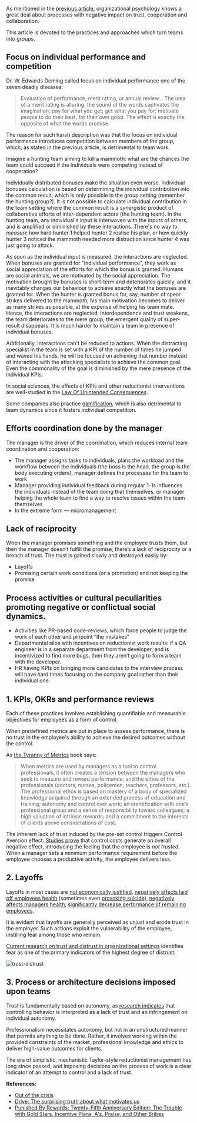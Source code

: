 As mentioned in the [previous article](https://www.linkedin.com/pulse/you-working-team-group-vitaly-sharovatov-2ipwf), organizational psychology knows a great deal about processes with negative impact on trust, cooperation and collaboration.

This article is devoted to the practices and approaches which turn teams into groups.

## Focus on individual performance and competition

Dr. W. Edwards Deming called focus on individual performance one of the seven deadly diseases:

> Evaluation of performance, merit rating, or annual review… The idea of a merit rating is alluring. the sound of the words captivates the imagination: pay for what you get; get what you pay for; motivate people to do their best, for their own good. The effect is exactly the opposite of what the words promise.

The reason for such harsh description was that the focus on individual performance introduces competition between members of the group, which, as stated in the previous article, is detrimental to team work.

Imagine a hunting team aiming to kill a mammoth: what are the chances the team could succeed if the individuals were competing instead of cooperation?

Individually distributed bonuses make the situation even worse. Individual bonuses calculation is based on determining the individual contribution into the common result, which is only possible in the group setting (remember the hunting group?). It is not possible to calculate individual contribution in the team setting where the common result is a _synergistic_ product of collaborative efforts of inter-dependent actors (the hunting team). In the hunting team, any individual's input is interwoven with the inputs of others, and is amplified or diminished by these interactions. There's no way to _measure_ how hard hunter 1 helped hunter 2 realise his plan, or how quickly hunter 3 noticed the mammoth needed more distraction since hunter 4 was just going to attack.

As soon as the individual input is measured, the interactions are neglected. When bonuses are granted for "individual performance", they work as social appreciation of the efforts for which the bonus is granted. Humans are social animals, we are motivated by the social appreciation. The motivation brought by bonuses is short-term and deteriorates quickly, and it inevitably changes our behaviour to achieve exactly what the bonuses are granted for. When the hunter is granted bonus for, say, number of spear strikes delivered to the mammoth, his main motivation becomes to deliver as many strikes as possible, at the expense of helping his team mate. Hence, the interactions are neglected, interdependence and trust weakens, the team deteriorates to the mere group, the emergent quality of super-result disappears. It is much harder to maintain a team in presence of individual bonuses.

Additionally, interactions can't be reduced to actions. When the distracting specialist in the team is set with a KPI of the number of times he jumped and waved his hands, he will be focused on achieving that number instead of interacting with the attacking specialists to achieve the common goal. Even the commonality of the goal is diminished by the mere presence of the individual KPIs.

In social sciences, the effects of KPIs and other reductionist interventions are well-studied in the [Law Of Unintended Consequences](https://www.econlib.org/library/Enc/UnintendedConsequences.html).

Some companies also practice [gamification](https://sharovatov.github.io/e/2023-12-gamification.html), which is also detrimental to team dynamics since it fosters individual competition.

## Efforts coordination done by the manager

The manager is the driver of the coordination, which reduces internal team coordination and cooperation:
- The manager assigns tasks to individuals, plans the workload and the workflow between the individuals (the boss is the head, the group is the body executing orders), manager defines the processes for the team to work
- Manager providing individual feedback during regular 1-1s influences the individuals instead of the team doing that themselves, or manager helping the whole team to find a way to resolve issues within the team themselves
- In the extreme form — micromanagement

## Lack of reciprocity

When the manager promises something and the employee trusts them, but then the manager doesn’t fulfill the promise, there’s a lack of reciprocity or a breach of trust. The trust is gained slowly and destroyed easily by:
- Layoffs
- Promising certain work conditions (or a promotion) and not keeping the promise

## Process activities or cultural peculiarities promoting negative or conflictual social dynamics.

- Activities like PR-based code-reviews, which force people to judge the work of each other and pinpoint “the mistakes”
- Departmental silos with incentives on reductionist work results: if a QA engineer is in a separate department from the developer, and is incentivized to find more bugs, then they aren’t going to form a team with the developer.
- HR having KPIs on bringing more candidates to the interview process will have hard times focusing on the company goal rather than their individual one.


## 1. KPIs, OKRs and performance reviews

Each of these practices involves establishing quantifiable and measurable objectives for employees as a form of control.

When predefined metrics are put in place to assess performance, there is no trust in the employee's ability to achieve the desired outcomes without the control.

As [the Tyranny of Metrics](https://www.amazon.com/gp/product/B07K458MZG) book says:

> When metrics are used by managers as a tool to control professionals, it often creates a tension between the managers who seek to measure and reward performance, and the ethos of the professionals (doctors, nurses, policemen, teachers, professors, etc.). The professional ethos is based on mastery of a body of specialized knowledge acquired through an extended process of education and training; autonomy and control over work; an identification with one’s professional group and a sense of responsibility toward colleagues; a high valuation of intrinsic rewards; and a commitment to the interests of clients above considerations of cost.

The inherent lack of trust induced by the pre-set control triggers Control Aversion effect. [Studies prove](https://www.jstor.org/stable/30034987) that control costs generate an overall negative effect, introducing the feeling that the employee is _not trusted_. When a manager sets a minimum performance requirement before the employee chooses a productive activity, the employee delivers less.

## 2. Layoffs

Layoffs in most cases are [not economically justified](https://www.careerusa.org/resources/career-files/158-resources/career-files/16-must-read-articles/372-lay-off-the-layoffs.html), [negatively affects laid off employees health](https://pubmed.ncbi.nlm.nih.gov/11199253/) (sometimes even [provoking suicide](https://journals.sagepub.com/doi/full/10.1177/0004867414521502)), [negatively affects managers health](https://onlinelibrary.wiley.com/doi/10.1002/hrm.20102), [significantly decrease performance of remaining employees](https://www.econstor.eu/bitstream/10419/174038/1/dp11128.pdf).

It is evident that layoffs are generally perceived as unjust and erode trust in the employer. Such actions exploit the vulnerability of the employee, instilling fear among those who remain.

[Current research on trust and distrust in organizational settings](https://www.jstor.org/stable/259288) identifies fear as one of the primary indicators of the highest degree of distrust:

![trust-distrust](trust-distrust.png)

## 3. Process or architecture decisions imposed upon teams

Trust is fundamentally based on autonomy, as [research indicates](https://www.jstor.org/stable/30034987) that controlling behavior is interpreted as a lack of trust and an infringement on individual autonomy.

Professionalism necessitates autonomy, but not in an unstructured manner that permits anything to be done. Rather, it involves working within the provided constraints of the market, professional knowledge and ethics to deliver high-value outcomes for clients.

The era of simplistic, mechanistic Taylor-style reductionist management has long since passed, and imposing decisions on the process of work is a clear indicator of an attempt to control and a lack of trust.

**References**:
- [Out of the crisis](https://www.amazon.com/Out-Crisis-Press-Edwards-Deming-dp-0262535947/dp/0262535947/)
- [Drive: The surprising truth about what motivates us](https://www.amazon.com/Drive-Surprising-Truth-About-Motivates/dp/1594484805)
- [Punished By Rewards: Twenty-Fifth Anniversary Edition: The Trouble with Gold Stars, Incentive Plans, A's, Praise, and Other Bribes](https://www.amazon.com/Punished-Rewards-Twenty-fifth-Anniversary-Incentive-ebook/dp/B004MYFLDG/)
